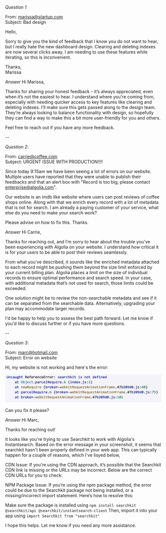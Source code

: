 *Question 1*  

 
From: marissa@startup.com  
Subject:  Bad design  

Hello,  
  
Sorry to give you the kind of feedback that I know you do not want to hear, but I really hate the new dashboard design. Clearing and deleting indexes are now several clicks away. I am needing to use these features while iterating, so this is inconvenient.  
   
Thanks,  
Marissa  

*Answer*
Hi Marissa, 

Thanks for sharing your honest feedback – it’s always appreciated, even when it’s not the easiest to hear. I understand where you're coming from, especially with needing quicker access to key features like clearing and deleting indexes. I’ll make sure this gets passed along to the design team. They’re always looking to balance functionality with design, so hopefully they can find a way to make this a bit more user-friendly for you and others.

Feel free to reach out if you have any more feedback.
  
--

*Question 2*:   
  
From: carrie@coffee.com  
Subject: URGENT ISSUE WITH PRODUCTION!!!!  
  
Since today 9:15am we have been seeing a lot of errors on our website. Multiple users have reported that they were unable to publish their feedbacks and that an alert box with "Record is too big, please contact enterprise@algolia.com".  
  
Our website is an imdb like website where users can post reviews of coffee shops online. Along with that we enrich every record with a lot of metadata that is not for search. I am already a paying customer of your service, what else do you need to make your search work?  
  
Please advise on how to fix this. Thanks.   

*Answer*
Hi Carrie, 

Thanks for reaching out, and I’m sorry to hear about the trouble you’ve been experiencing with Algolia on your website. I understand how critical it is for your users to be able to post their reviews seamlessly.

From what you’ve described, it sounds like the enriched metadata attached to each record might be pushing them beyond the size limit enforced by your current billing plan. Algolia places a limit on the size of individual records to ensure optimal performance and search speed. In your case, with additional metadata that’s not used for search, those limits could be exceeded.

One solution might be to review the non-searchable metadata and see if it can be separated from the searchable data. Alternatively, upgrading your plan may accommodate larger records.

I'd be happy to help you to assess the best path forward. Let me know if you'd like to discuss further or if you have more questions.
  
--

*Question 3*:   


From: marc@hotmail.com  
Subject: Error on website  
  
Hi, my website is not working and here's the error:  
  
![error message](./error.png)  
  
Can you fix it please?  

*Answer*
Hi Marc,

Thanks for reaching out!

It looks like you're trying to use Searchkit to work with Algolia's Instantsearch. Based on the error message in your screenshot, it seems that searchkit hasn't been properly defined in your web app. This can typically happen for a couple of reasons, which I've lisyed below,

CDN Issue: If you’re using the CDN approach, it’s possible that the Searchkit CDN link is missing or the URLs may be incorrect. Below are the correct CDN URLs for you to check:
<script src="https://cdn.jsdelivr.net/npm/@searchkit/instantsearch-client@latest"></script>
<script src="https://cdn.jsdelivr.net/npm/instantsearch.js@4"></script>
<script src="https://cdn.jsdelivr.net/npm/searchkit@latest"></script>

NPM Package Issue: If you’re using the npm package method, the error could be due to the Searchkit package not being installed, or a missing/incorrect import statement. Here’s how to resolve this:

Make sure the package is installed using `npm install searchkit @searchkit/api @searchkit/instantsearch-client`
Then, import it into your app using `import Searchkit from "searchkit"`

I hope this helps. Let me know if you need any more assistance.